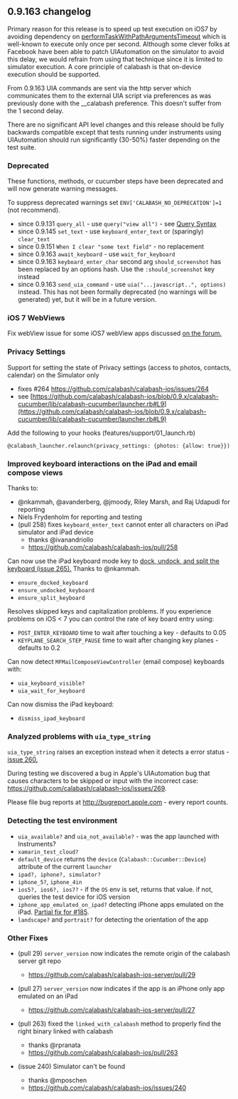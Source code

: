 ## 0.9.163 changelog

Primary reason for this release is to speed up test execution on iOS7 by avoiding dependency on [performTaskWithPathArgumentsTimeout](https://developer.apple.com/Library/ios/documentation/UIAutomation/Reference/UIAHostClassReference/UIAHost/UIAHost.html#//apple_ref/javascript/instm/UIAHost/performTaskWithPathArgumentsTimeout) which is well-known to execute only once per second. Although some clever folks at Facebook have been able to patch UIAutomation on the simulator to avoid this delay, we would refrain from using that technique since it is limited to simulator execution. A core principle of calabash is that on-device execution should be supported.

From 0.9.163 UIA commands are sent via the http server which communicates them to the external UIA script via preferences as was previously done with the __calabash preference. This doesn't suffer from the 1 second delay.

There are no significant API level changes and this release should be fully backwards compatible except that tests running under instruments using UIAutomation should run significantly (30-50%) faster depending on the test suite.

### Deprecated

These functions, methods, or cucumber steps have been deprecated and will now generate warning messages.

To suppress deprecated warnings set `ENV['CALABASH_NO_DEPRECATION']=1` (not recommend).

* since 0.9.131 `query_all` - use `query("view all")` - see [Query Syntax](https://github.com/calabash/calabash-ios/wiki/05-Query-syntax)
* since 0.9.145 `set_text`  - use `keyboard_enter_text` or (sparingly) `clear_text` 
* since 0.9.151 `When I clear "some text field"` - no replacement
* since 0.9.163 `await_keyboard` - use `wait_for_keyboard`
* since 0.9.163 `keyboard_enter_char` second arg `should_screenshot` has been replaced by an options hash. Use the `:should_screenshot` key instead
* since 0.9.163 `send_uia_command`  - use `uia("...javascript..", options)` instead.  This has not been formally deprecated (no warnings will be generated) yet, but it will be in a future version.

### iOS 7 WebViews 

Fix webView issue for some iOS7 webView apps discussed [on the forum.](https://groups.google.com/d/msg/calabash-ios/XqktE7hLT4E/ieK_j8vZHCMJ)

### Privacy Settings

Support for setting the state of Privacy settings (access to photos, contacts, calendar) on the Simulator only
  - fixes #264 https://github.com/calabash/calabash-ios/issues/264
  - see [https://github.com/calabash/calabash-ios/blob/0.9.x/calabash-cucumber/lib/calabash-cucumber/launcher.rb#L9](https://github.com/calabash/calabash-ios/blob/0.9.x/calabash-cucumber/lib/calabash-cucumber/launcher.rb#L9)

Add the following to your hooks (features/support/01_launch.rb)
    
```
@calabash_launcher.relaunch(privacy_settings: {photos: {allow: true}})
```

### Improved keyboard interactions on the iPad and email compose views

Thanks to:

* @nkammah, @avanderberg, @jmoody, Riley Marsh, and Raj Udapudi  for reporting
* Niels Frydenholm for reporting and testing
* (pull 258) fixes `keyboard_enter_text` cannot enter all characters on iPad simulator and iPad device
  - thanks @ivanandriollo
  - https://github.com/calabash/calabash-ios/pull/258


Can now use the iPad keyboard mode key to [dock, undock, and split the keyboard (issue 265).](https://github.com/calabash/calabash-ios/issues/265)  Thanks to @nkammah. 

- `ensure_docked_keyboard`
- `ensure_undocked_keyboard`
- `ensure_split_keyboard`

Resolves skipped keys and capitalization problems.  If you experience problems on iOS < 7 you can control the rate of key board entry using:

- `POST_ENTER_KEYBOARD` time to wait after touching a key - defaults to 0.05 
- `KEYPLANE_SEARCH_STEP_PAUSE` time to wait after changing key planes - defaults to 0.2

Can now detect `MFMailComposeViewController` (email compose) keyboards with:

- `uia_keyboard_visible?`
- `uia_wait_for_keyboard`

Can now dismiss the iPad keyboard:

- `dismiss_ipad_keyboard`

### Analyzed problems with `uia_type_string`

`uia_type_string` raises an exception instead when it detects a error status - [issue 260.](https://github.com/calabash/calabash-ios/issues/260)
 
During testing we discovered a bug in Apple's UIAutomation bug that causes characters to be skipped or input with the incorrect case:  https://github.com/calabash/calabash-ios/issues/269.

Please file bug reports at http://bugreport.apple.com - every report counts.
      
### Detecting the test environment

* `uia_available?` and `uia_not_available?` - was the app launched with Instruments?
* `xamarin_test_cloud?`
* `default_device` returns the `device` (`Calabash::Cucumber::Device`)  attribute of the current `launcher`
* `ipad?, iphone?, simulator?`
* `iphone_5?`, `iphone_4in`
* `ios5?, ios6?, ios7?` - if the `OS` env is set, returns that value.  if not, queries the test device for iOS version
* `iphone_app_emulated_on_ipad?` detecting iPhone apps emulated on the iPad. [Partial fix for #185](https://github.com/calabash/calabash-ios/issues/185).
* `landscape?` and `portrait?` for detecting the orientation of the app

### Other Fixes

* (pull 29) `server_version` now indicates the remote origin of the calabash server git repo
  - https://github.com/calabash/calabash-ios-server/pull/29
  
* (pull 27) `server_version` now indicates if the app is an iPhone only app emulated on an iPad
  - https://github.com/calabash/calabash-ios-server/pull/27
    
* (pull 263) fixed the `linked_with_calabash` method to properly find the right binary linked with calabash
  - thanks @rpranata
  - https://github.com/calabash/calabash-ios/pull/263
  
* (issue 240) Simulator can't be found
  - thanks @mposchen
  - https://github.com/calabash/calabash-ios/issues/240


